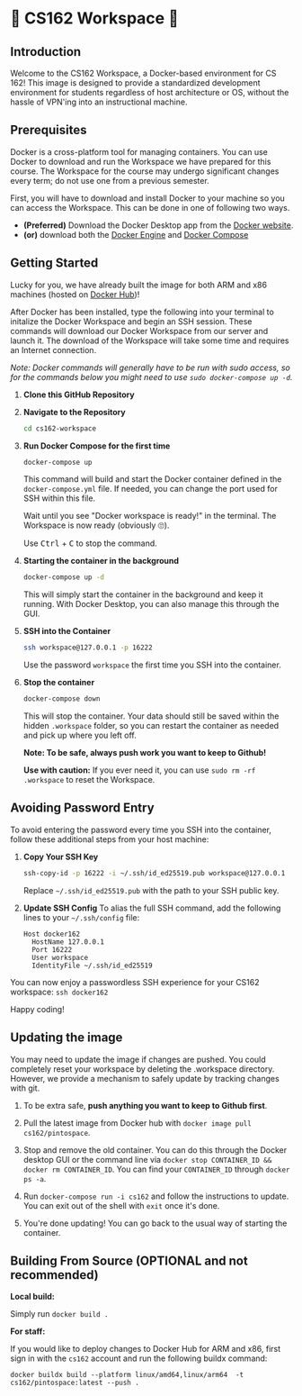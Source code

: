 # 🫘 CS162 Workspace 🫘

## Introduction

Welcome to the CS162 Workspace, a Docker-based environment for CS 162! This image is designed to provide a standardized development environment for students regardless of host architecture or OS, without the hassle of VPN'ing into an instructional machine.

## Prerequisites
Docker is a cross-platform tool for managing containers. You can use Docker to download and run the Workspace we have prepared for this course. The Workspace for the course may undergo significant changes every term; do not use one from a previous semester.

First, you will have to download and install Docker to your machine so you can access the Workspace. This can be done in one of following two ways.

- **(Preferred)** Download the Docker Desktop app from the [Docker website](https://docs.docker.com/desktop/).
- **(or)** download both the [Docker Engine](https://docs.docker.com/engine/) and [Docker Compose](https://docs.docker.com/compose/)

## Getting Started
Lucky for you, we have already built the image for both ARM and x86 machines (hosted on [Docker Hub](https://hub.docker.com/r/cs162/pintospace))!

After Docker has been installed, type the following into your terminal to initalize the Docker Workspace and begin an SSH session. These commands will download our Docker Workspace from our server and launch it. The download of the Workspace will take some time and requires an Internet connection.

_Note: Docker commands will generally have to be run with sudo access, so for the commands below you might need to use `sudo docker-compose up -d`._

1. **Clone this GitHub Repository**
  
2. **Navigate to the Repository**
   ```bash
   cd cs162-workspace
   ```

3. **Run Docker Compose for the first time**
   ```bash
   docker-compose up
   ```

   This command will build and start the Docker container defined in the `docker-compose.yml` file. If needed, you can change the port used for SSH within this file.

   Wait until you see "Docker workspace is ready!" in the terminal. The Workspace is now ready (obviously 🙄).
   
   Use <kbd>Ctrl</kbd> + <kbd>C</kbd> to stop the command.

4. **Starting the container in the background**
   ```bash
   docker-compose up -d
   ```
   This will simply start the container in the background and keep it running. With Docker Desktop, you can also manage this through the GUI.

5. **SSH into the Container**
   ```bash
   ssh workspace@127.0.0.1 -p 16222
   ```

   Use the password `workspace` the first time you SSH into the container.
  
6. **Stop the container**
   ```bash
   docker-compose down
   ```
   This will stop the container. Your data should still be saved within the hidden `.workspace` folder, so you can restart the container as needed and pick up where you left off.

   **Note: To be safe, always push work you want to keep to Github!**
   
   **Use with caution:** If you ever need it, you can use `sudo rm -rf .workspace` to reset the Workspace. 

## Avoiding Password Entry

To avoid entering the password every time you SSH into the container, follow these additional steps from your host machine:

1. **Copy Your SSH Key**
   ```bash
   ssh-copy-id -p 16222 -i ~/.ssh/id_ed25519.pub workspace@127.0.0.1
   ```

   Replace `~/.ssh/id_ed25519.pub` with the path to your SSH public key.

2. **Update SSH Config**
   To alias the full SSH command, add the following lines to your `~/.ssh/config` file:
   ```
   Host docker162
     HostName 127.0.0.1
     Port 16222
     User workspace
     IdentityFile ~/.ssh/id_ed25519
   ```
You can now enjoy a passwordless SSH experience for your CS162 workspace:
`ssh docker162`

Happy coding!

## Updating the image

You may need to update the image if changes are pushed. You could completely reset your workspace by deleting the .workspace directory. However, we provide a mechanism to safely update by tracking changes with git.

1. To be extra safe, **push anything you want to keep to Github first**.

2. Pull the latest image from Docker hub with `docker image pull cs162/pintospace`.

3. Stop and remove the old container. You can do this through the Docker desktop GUI or the command line via `docker stop CONTAINER_ID && docker rm CONTAINER_ID`. You can find your `CONTAINER_ID` through `docker ps -a`. 

4. Run `docker-compose run -i cs162` and follow the instructions to update. You can exit out of the shell with `exit` once it's done.
   
5. You're done updating! You can go back to the usual way of starting the container.

## Building From Source (OPTIONAL and not recommended)

**Local build:**

Simply run `docker build .`

**For staff:**

If you would like to deploy changes to Docker Hub for ARM and x86, first sign in with the `cs162` account and run the following buildx command:

`docker buildx build --platform linux/amd64,linux/arm64  -t cs162/pintospace:latest --push .`
